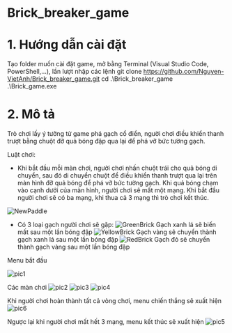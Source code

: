 # Brick_breaker_game
# 1. Hướng dẫn cài đặt
Tạo folder muốn cài đặt game, mở bằng Terminal (Visual Studio Code, PowerShell,...), lần lượt nhập các lệnh
git clone https://github.com/Nguyen-VietAnh/Brick_breaker_game.git
cd .\Brick_breaker_game\
.\Brick_game.exe

# 2. Mô tả
Trò chơi lấy ý tưởng từ game phá gạch cổ điển, người chơi điều khiển thanh trượt bằng chuột đỡ quả bóng đập qua lại để phá vỡ bức tường gạch.

Luật chơi:
- Khi bắt đầu mỗi màn chơi, người chơi nhấn chuột trái cho quả bóng di chuyển, sau đó di chuyển chuột để điều khiển thanh trượt qua lại trên màn hình đỡ quả bóng để phá vỡ bức tường gạch. Khi quả bóng chạm vào cạnh dưới của màn hình, người chơi sẽ mất một mạng. Khi bắt đầu người chơi sẽ có ba mạng, khi thua cả 3 mạng thì trò chơi kết thúc.

![NewPaddle](https://user-images.githubusercontent.com/100273875/169706454-012be942-d3ac-4a86-b046-8052a37ee53e.png)


- Có 3 loại gạch người chơi sẽ gặp:
![GreenBrick](https://user-images.githubusercontent.com/100273875/169706143-d710be88-7222-4446-b704-689f3ac9fbe6.png) Gạch xanh lá sẽ biến mất sau một lần bóng đập
![YellowBrick](https://user-images.githubusercontent.com/100273875/169706207-a5d5474e-eb1e-4177-9995-851a68b75644.png) Gạch vàng sẽ chuyển thành gạch xanh lá sau một lần bóng đập
![RedBrick](https://user-images.githubusercontent.com/100273875/169706256-cf42d6e1-3b7e-4b03-b3a6-87baae5c948b.png) Gạch đỏ sẽ chuyển thành gạch vàng sau một lần bóng đập

Menu bắt đầu

![pic1](https://user-images.githubusercontent.com/100273875/169704802-cc993a7b-80e7-47b2-8f3b-73f24b9e48ab.png)

Các màn chơi
![pic2](https://user-images.githubusercontent.com/100273875/169704860-f7c7e3ea-a7a3-468b-a20d-8541e0180ea6.png)
![pic3](https://user-images.githubusercontent.com/100273875/169704998-8ae68bf9-28bc-442d-897e-a73f95692ffb.png)
![pic4](https://user-images.githubusercontent.com/100273875/169705399-a41b8f81-c84e-4d78-a496-ca2f9ad822c1.png)

Khi người chơi hoàn thành tất cả vòng chơi, menu chiến thắng sẽ xuất hiện
![pic6](https://user-images.githubusercontent.com/100273875/169705435-ad82f85e-9e36-41a8-83ea-55b08b16dcb4.png)

Ngược lại khi người chơi mất hết 3 mạng, menu kết thúc sẽ xuất hiện
![pic5](https://user-images.githubusercontent.com/100273875/169705471-3c6b9c0b-6dce-4e5a-b1a0-73d58cf8a870.png)
